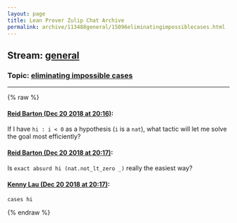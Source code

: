 ```yaml
---
layout: page
title: Lean Prover Zulip Chat Archive 
permalink: archive/113488general/15096eliminatingimpossiblecases.html
---
```


## Stream: [general](index.html)
### Topic: [eliminating impossible cases](15096eliminatingimpossiblecases.html)

---


{% raw %}
#### [ Reid Barton (Dec 20 2018 at 20:16)](https://leanprover.zulipchat.com/#narrow/stream/113488-general/topic/eliminating%20impossible%20cases/near/152279702):
<p>If I have <code>hi : i &lt; 0</code> as a hypothesis (<code>i</code> is a <code>nat</code>), what tactic will let me solve the goal most efficiently?</p>

#### [ Reid Barton (Dec 20 2018 at 20:17)](https://leanprover.zulipchat.com/#narrow/stream/113488-general/topic/eliminating%20impossible%20cases/near/152279750):
<p>Is <code>exact absurd hi (nat.not_lt_zero _)</code> really the easiest way?</p>

#### [ Kenny Lau (Dec 20 2018 at 20:17)](https://leanprover.zulipchat.com/#narrow/stream/113488-general/topic/eliminating%20impossible%20cases/near/152279761):
<p><code>cases hi</code></p>


{% endraw %}
